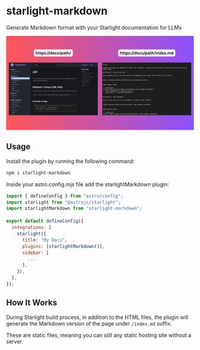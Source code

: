 # starlight-markdown

Generate Markdown format with your Starlight documentation for LLMs

![starlight-markdown](docs/public/banner.png)

## Usage

Install the plugin by running the following command:

```bash
npm i starlight-markdown
```

Inside your astro.config.mjs file add the starlightMarkdown plugin:

```js
import { defineConfig } from "astro/config";
import starlight from "@astrojs/starlight";
import starlightMarkdown from "starlight-markdown";

export default defineConfig({
  integrations: [
    starlight({
      title: "My Docs",
      plugins: [starlightMarkdown()],
      sidebar: [
        ...
      ],
    }),
  ],
});
```

## How It Works

During Starlight build process, in addition to the HTML files, the plugin will generate the Markdown version of the page under `/index.md` suffix.

These are static files, meaning you can still any static hosting site without a server.
